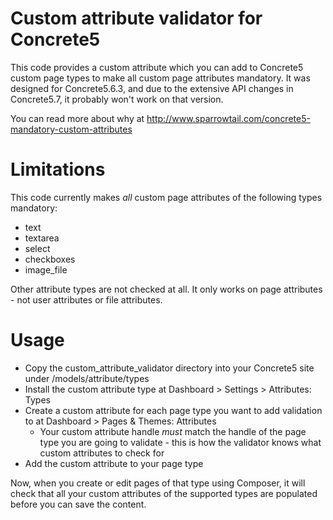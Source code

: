 Custom attribute validator for Concrete5
=============================

This code provides a custom attribute which you can add to Concrete5 custom page types to make all custom page attributes mandatory. It was designed for Concrete5.6.3, and due to the extensive API changes in Concrete5.7, it probably won't work on that version.

You can read more about why at http://www.sparrowtail.com/concrete5-mandatory-custom-attributes

Limitations
===========

This code currently makes *all* custom  page attributes of the following types mandatory:
* text
* textarea
* select
* checkboxes
* image_file

Other attribute types are not checked at all. It only works on page attributes - not user attributes or file attributes.

Usage
=====

*  Copy the custom_attribute_validator directory into your Concrete5 site under /models/attribute/types
*  Install the custom attribute type at Dashboard > Settings > Attributes: Types
*  Create a custom attribute for each page type you want to add validation to at Dashboard > Pages & Themes: Attributes
    *  Your custom attribute handle *must* match the handle of the page type you are going to validate - this is how the validator knows what custom attributes to check for
* Add the custom attribute to your page type


Now, when you create or edit pages of that type using Composer, it will check that all your custom attributes of the supported types are populated before you can save the content.

